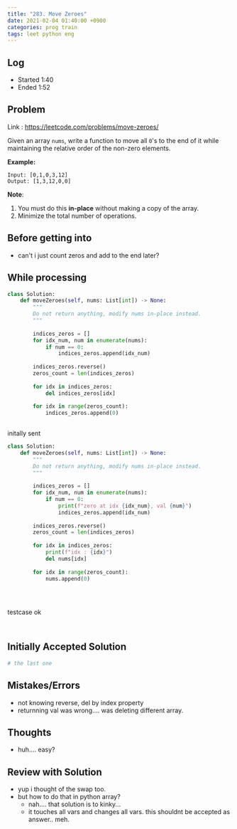 ```yaml
---
title: "283. Move Zeroes"
date: 2021-02-04 01:40:00 +0900
categories: prog train
tags: leet python eng
---
```

## Log

* Started 1:40
* Ended 1:52



## Problem

Link : https://leetcode.com/problems/move-zeroes/

Given an array `nums`, write a function to move all `0`'s to the end of it while maintaining the relative order of the non-zero elements.

**Example:**

```
Input: [0,1,0,3,12]
Output: [1,3,12,0,0]
```

**Note**:

1. You must do this **in-place** without making a copy of the array.
2. Minimize the total number of operations.



## Before getting into

* can't i just count zeros and add to the end later?



## While processing

``` python
class Solution:
    def moveZeroes(self, nums: List[int]) -> None:
        """
        Do not return anything, modify nums in-place instead.
        """
        
        indices_zeros = []
        for idx_num, num in enumerate(nums):
            if num == 0:
                indices_zeros.append(idx_num)
                
        indices_zeros.reverse()
        zeros_count = len(indices_zeros)
        
        for idx in indices_zeros:
            del indices_zeros[idx]
            
        for idx in range(zeros_count):
            indices_zeros.append(0)
        
```

initally sent

``` python
class Solution:
    def moveZeroes(self, nums: List[int]) -> None:
        """
        Do not return anything, modify nums in-place instead.
        """
        
        indices_zeros = []
        for idx_num, num in enumerate(nums):
            if num == 0:
                print(f"zero at idx {idx_num}, val {num}")
                indices_zeros.append(idx_num)
                
        indices_zeros.reverse()
        zeros_count = len(indices_zeros)
        
        for idx in indices_zeros:
            print(f"idx : {idx}")
            del nums[idx]
            
        for idx in range(zeros_count):
            nums.append(0)
        
            
            
```

testcase ok



``` python

```



``` python

```





## Initially Accepted Solution

``` python
# the last one
```



## Mistakes/Errors

* not knowing reverse, del by index property
* returnning val was wrong.... was deleting different array.



## Thoughts

* huh.... easy?



## Review with Solution

* yup i thought of the swap too.
* but how to do that in python array?
  * nah.... that solution is to kinky...
  * it touches all vars and changes all vars. this shouldnt be accepted as answer.. meh.